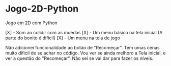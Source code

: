 # Jogo-2D-Python
Jogo em 2D com Python

[X] - Som ao colidir com as moedas
[X] - Um menu básico na tela inicial (A parte do bonito é dificil)
[X] - Um menu na tela de jogo

Não adicionei funcionalidade ao botão de "Recomeçar". Tem umas cenas muito díficil de se achar no código.
Vou ver se ainda melhoro a Tela inicial, e ver a questão do "Recomeçar".
Não sei se vai dar para fazer os níveis.
